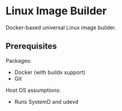 # Linux Image Builder

Docker-based universal Linux image builder.

## Prerequisites

Packages:
- Docker (with buildx support)
- Git

Host OS assumptions:
- Runs SystemD and udevd
